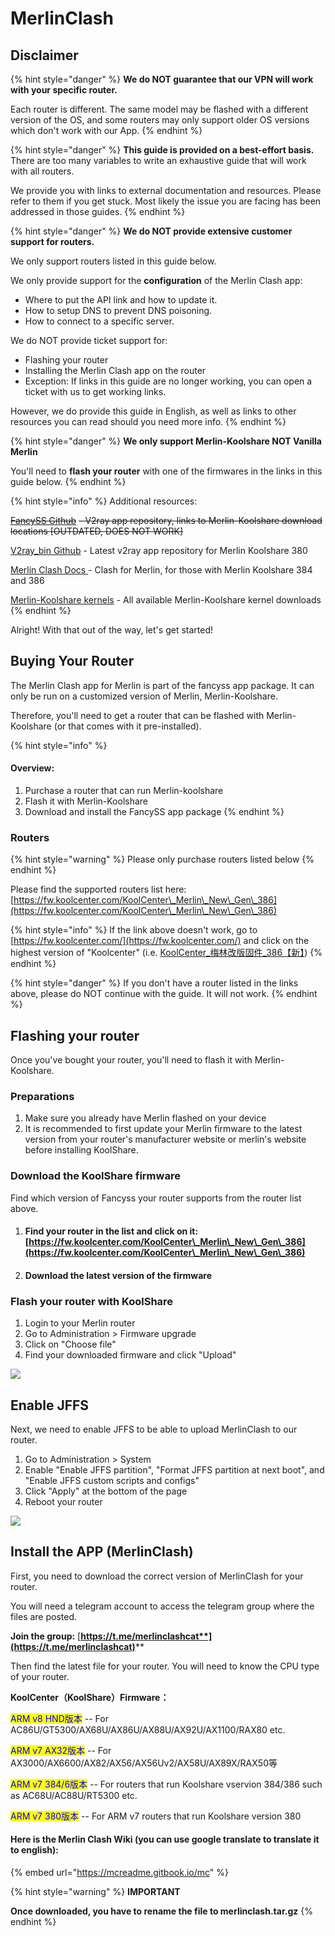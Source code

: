 # MerlinClash

## Disclaimer

{% hint style="danger" %}
**We do NOT guarantee that our VPN will work with your specific router.**&#x20;

Each router is different. The same model may be flashed with a different version of the OS, and some routers may only support older OS versions which don't work with our App.
{% endhint %}

{% hint style="danger" %}
**This guide is provided on a best-effort basis.** There are too many variables to write an exhaustive guide that will work with all routers.&#x20;

We provide you with links to external documentation and resources. Please refer to them if you get stuck. Most likely the issue you are facing has been addressed in those guides.&#x20;
{% endhint %}

{% hint style="danger" %}
**We do NOT provide extensive customer support for routers.**

We only support routers listed in this guide below.

We only provide support for the **configuration** of the Merlin Clash app:

* Where to put the API link and how to update it.
* How to setup DNS to prevent DNS poisoning.
* How to connect to a specific server.

We do NOT provide ticket support for:

* Flashing your router
* Installing the Merlin Clash app on the router&#x20;
* Exception: If links in this guide are no longer working, you can open a ticket with us to get working links.

However, we do provide this guide in English, as well as links to other resources you can read should you need more info.
{% endhint %}

{% hint style="danger" %}
**We only support Merlin-Koolshare NOT Vanilla Merlin**

You'll need to **flash your router** with one of the firmwares in the links in this guide below.
{% endhint %}

{% hint style="info" %}
Additional resources:

[~~FancySS Github~~](https://github.com/hq450/fancyss) ~~- V2ray app repository, links to Merlin-Koolshare download locations \[OUTDATED, DOES NOT WORK]~~

[V2ray\_bin Github](https://github.com/cary-sas/v2ray\_bin) - Latest v2ray app repository for Merlin Koolshare 380

[Merlin Clash Docs ](https://mcreadme.gitbook.io/mc/)- Clash for Merlin, for those with Merlin Koolshare 384 and 386

[Merlin-Koolshare kernels](https://fw.koolcenter.com) - All available Merlin-Koolshare kernel downloads
{% endhint %}

Alright! With that out of the way, let's get started!

## Buying Your Router

The Merlin Clash app for Merlin is part of the fancyss app package. It can only be run on a customized version of Merlin, Merlin-Koolshare.

Therefore, you'll need to get a router that can be flashed with Merlin-Koolshare (or that comes with it pre-installed).&#x20;

{% hint style="info" %}
#### Overview:

1. Purchase a router that can run Merlin-koolshare
2. Flash it with Merlin-Koolshare
3. Download and install the FancySS app package
{% endhint %}

### Routers

{% hint style="warning" %}
Please only purchase routers listed below
{% endhint %}

Please find the supported routers list here: [https://fw.koolcenter.com/KoolCenter\_Merlin\_New\_Gen\_386](https://fw.koolcenter.com/KoolCenter\_Merlin\_New\_Gen\_386)

{% hint style="info" %}
If the link above doesn't work, go to [https://fw.koolcenter.com/](https://fw.koolcenter.com/) and click on the highest version of "Koolcenter" (i.e. [KoolCenter\_梅林改版固件\_386【新】](https://fw.koolcenter.com/KoolCenter\_%E6%A2%85%E6%9E%97%E6%94%B9%E7%89%88%E5%9B%BA%E4%BB%B6\_386%E3%80%90%E6%96%B0%E3%80%91/))
{% endhint %}

{% hint style="danger" %}
If you don't have a router listed in the links above, please do NOT continue with the guide. It will not work.
{% endhint %}

## Flashing your router

Once you've bought your router, you'll need to flash it with Merlin-Koolshare.

### Preparations

1. Make sure you already have Merlin flashed on your device
2. It is recommended to first update your Merlin firmware to the latest version from your router's manufacturer website or merlin's website before installing KoolShare.

### Download the KoolShare firmware

Find which version of Fancyss your router supports from the router list above.

1. #### **Find your router in the list and click on it:** [https://fw.koolcenter.com/KoolCenter\_Merlin\_New\_Gen\_386](https://fw.koolcenter.com/KoolCenter\_Merlin\_New\_Gen\_386)
2. #### Download the latest version of the firmware

### Flash your router with KoolShare <a href="#flash-your-router-with-koolshare" id="flash-your-router-with-koolshare"></a>

1. Login to your Merlin router
2. Go to Administration > Firmware upgrade
3. Click on "Choose file"
4. Find your downloaded firmware and click "Upload"

![](https://gblobscdn.gitbook.com/assets%2F-Lc04095R6CkPoB8xaCl%2F-Lc4Ur6UoV6PAmnnP4mG%2F-Lc4\_Qd3i-GJyOM7-TRW%2Fmerlin-uploadFile.png?alt=media\&token=c4363d77-1af8-468c-8422-2e197e347d59)

## **Enable JFFS** <a href="#enable-jffs" id="enable-jffs"></a>

Next, we need to enable JFFS to be able to upload MerlinClash to our router.

1. Go to Administration > System
2. Enable "Enable JFFS partition", "Format JFFS partition at next boot", and "Enable JFFS custom scripts and configs"
3. Click "Apply" at the bottom of the page
4. Reboot your router

![](https://gblobscdn.gitbook.com/assets%2F-Lc04095R6CkPoB8xaCl%2F-Lc4Ur6UoV6PAmnnP4mG%2F-Lc4bzrI3ih1wFmAAu61%2Fmerlin-JFFS.png?alt=media\&token=ca97455d-f49d-4286-b43d-c0c06240a559)

## Install the APP (MerlinClash) <a href="#install-the-app" id="install-the-app"></a>

First, you need to download the correct version of MerlinClash for your router.&#x20;

You will need a telegram account to access the telegram group where the files are posted.&#x20;

**Join the group:** [**https://t.me/merlinclashcat**](https://t.me/merlinclashcat)****

Then find the latest file for your router. You will need to know the CPU type of your router.

**KoolCenter（KoolShare）Firmware：**

<mark style="color:blue;">ARM v8 HND版本</mark>       -- For AC86U/GT5300/AX68U/AX86U/AX88U/AX92U/AX1100/RAX80 etc.

<mark style="color:blue;">ARM v7 AX32版本</mark>        -- For AX3000/AX6600/AX82/AX56/AX56Uv2/AX58U/AX89X/RAX50等

<mark style="color:blue;">ARM v7 384/6版本</mark>       --  For routers that run Koolshare vservion 384/386 such as AC68U/AC88U/RT5300 etc.

<mark style="color:blue;">ARM v7 380版本</mark>           --  For ARM v7 routers that run Koolshare version 380

#### Here is the Merlin Clash Wiki (you can use google translate to translate it to english):

{% embed url="https://mcreadme.gitbook.io/mc" %}

{% hint style="warning" %}
**IMPORTANT**

**Once downloaded, you have to rename the file to merlinclash.tar.gz**
{% endhint %}
